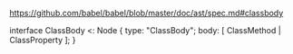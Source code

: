 https://github.com/babel/babel/blob/master/doc/ast/spec.md#classbody

interface ClassBody <: Node {
  type: "ClassBody";
  body: [ ClassMethod | ClassProperty ];
}